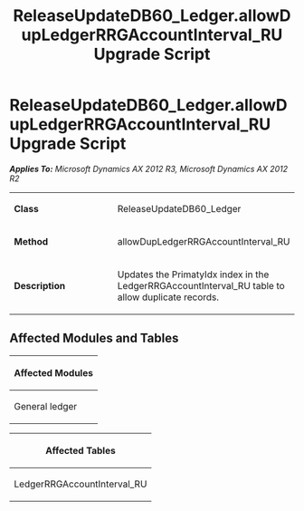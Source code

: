 ﻿---
title: ReleaseUpdateDB60_Ledger.allowDupLedgerRRGAccountInterval_RU Upgrade Script
TOCTitle: ReleaseUpdateDB60_Ledger.allowDupLedgerRRGAccountInterval_RU Upgrade Script
ms:assetid: 9b34c76e-66d7-ccc6-c3ac-00963958d675
ms:mtpsurl: https://msdn.microsoft.com/en-us/library/JJ686315(v=AX.60)
ms:contentKeyID: 49710018
ms.date: 05/18/2015
mtps_version: v=AX.60
---

# ReleaseUpdateDB60\_Ledger.allowDupLedgerRRGAccountInterval\_RU Upgrade Script 


_**Applies To:** Microsoft Dynamics AX 2012 R3, Microsoft Dynamics AX 2012 R2_

<table>
<colgroup>
<col style="width: 50%" />
<col style="width: 50%" />
</colgroup>
<tbody>
<tr class="odd">
<td><p><strong>Class</strong></p></td>
<td><p>ReleaseUpdateDB60_Ledger</p></td>
</tr>
<tr class="even">
<td><p><strong>Method</strong></p></td>
<td><p>allowDupLedgerRRGAccountInterval_RU</p></td>
</tr>
<tr class="odd">
<td><p><strong>Description</strong></p></td>
<td><p>Updates the PrimatyIdx index in the LedgerRRGAccountInterval_RU table to allow duplicate records.</p></td>
</tr>
</tbody>
</table>


## Affected Modules and Tables

<table>
<colgroup>
<col style="width: 100%" />
</colgroup>
<thead>
<tr class="header">
<th><p>Affected Modules</p></th>
</tr>
</thead>
<tbody>
<tr class="odd">
<td><p>General ledger</p></td>
</tr>
</tbody>
</table>


<table>
<colgroup>
<col style="width: 100%" />
</colgroup>
<thead>
<tr class="header">
<th><p>Affected Tables</p></th>
</tr>
</thead>
<tbody>
<tr class="odd">
<td><p>LedgerRRGAccountInterval_RU</p></td>
</tr>
</tbody>
</table>

  


